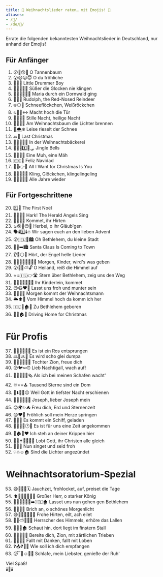 ```yaml
---
title: 🎄 Weihnachtslieder raten… mit Emojis! 🎅
aliases: 
- /🎄/
- /de/🎄/
---
```


Errate die folgenden bekanntesten Weihnachtslieder in Deutschland, nur anhand der Emojis!

## Für Anfänger
1. 😮🎄😮🎄 <span class="spoiler">O Tannenbaum</span>
2. 😮😄😮😇 <span class="spoiler">O du fröhliche</span>
3. 🤏🥁👶 <span class="spoiler">Little Drummer Boy</span>
4. 🍬🍭🔔🔔🧏 <span class="spoiler">Süßer die Glocken nie klingen</span>
5. 🤰🌹🌲🌳🚶‍♀️ <span class="spoiler">Maria durch ein Dornwald ging</span>
6. 🔴👃🦌 <span class="spoiler">Rudolph, the Red-Nosed Reindeer</span>
7. ❄️⚪👗 <span class="spoiler">Schneeflöckchen, Weißröckchen</span>
8. 🔝🚪🥅↔️ <span class="spoiler">Macht hoch die Tür</span>
9. 🤫🌃😇🌃 <span class="spoiler">Stille Nacht, heilige Nacht</span>
10. 🎄💡💡🔥 <span class="spoiler">Am Weihnachtsbaum die Lichter brennen</span>
11. 🤫🌨️❄️ <span class="spoiler">Leise rieselt der Schnee</span>
12. 🔙🎄 <span class="spoiler">Last Christmas</span>
13. 🎄🥧🧁🍰🍪 <span class="spoiler">In der Weihnachtsbäckerei</span>
14. 🔔🔔😂1️⃣🐴🛷 <span class="spoiler">Jingle Bells</span>
15. 🐄🐑📯🌿 <span class="spoiler">Eine Muh, eine Mäh</span>
16. 🇪🇸🎄 <span class="spoiler">Feliz Navidad</span>
17. 🤲🎄👉👧 <span class="spoiler">All I Want for Christmas Is You</span>
18. 🎵🔔🎶🎵🎶 <span class="spoiler">Kling, Glöckchen, klingelingeling</span>
19. 📅📅🔄🏃👶 <span class="spoiler">Alle Jahre wieder</span>

## Für Fortgeschrittene
20. 1️⃣👼 <span class="spoiler">The First Noël</span>
21. 📯👼👼🎤 <span class="spoiler">Hark! The Herald Angels Sing</span>
22. 🏃🐑🧔🧑 <span class="spoiler">Kommet, ihr Hirten</span>
23. ↘️😮🙏😊📯 <span class="spoiler">Herbei, o ihr Gläub'gen</span>
24. 🗣️🕯️1️⃣🕯️🔥 <span class="spoiler">Wir sagen euch an den lieben Advent</span>
25. 😮🇮🇱🤏🏙️ <span class="spoiler">Oh Bethlehem, du kleine Stadt</span>
26. 🎅🏃➡️🏙️ <span class="spoiler">Santa Claus Is Coming to Town</span>
27. 👂👼⚪🎶 <span class="spoiler">Hört, der Engel helle Lieder</span>
28. 🌅👨‍👩‍👧‍👦👶🎁🎁 <span class="spoiler">Morgen, Kinder, wird's was geben</span>
29. 😮👼🍚⛅🔓 <span class="spoiler">O Heiland, reiß die Himmel auf</span>
30. ⭐🔝🇮🇱👉🛣️ <span class="spoiler">Stern über Bethlehem, zeig uns den Weg</span>
31. 👨‍👩‍👧‍👦👶🏃🏃 <span class="spoiler">Ihr Kinderlein, kommet</span>
32. 😊😃❤️🥳 <span class="spoiler">Lasst uns froh und munter sein</span>
33. 🌅🏃🎅🏃 <span class="spoiler">Morgen kommt der Weihnachtsmann</span>
34. 🌥️⬆️🏃 <span class="spoiler">Vom Himmel hoch da komm ich her</span>
35. 🇮🇱🎂🏚️👶 <span class="spoiler">Zu Bethlehem geboren</span>
36. 🚗🔙🏠🎄 <span class="spoiler">Driving Home for Christmas</span>

# Für Profis
37. 🌹🦘🧑🏼‍🦳🎤 <span class="spoiler">Es ist ein Ros entsprungen</span>
38. 🔜🙈🔜🌃 <span class="spoiler">Es wird scho glei dumpa</span>
39. 👨‍👩‍👧🇮🇱😃 <span class="spoiler">Tochter Zion, freue dich</span>
40. 😚🐦💤⏰ <span class="spoiler">Lieb Nachtigall, wach auf!</span>
41. 🐑🐑👮‍♂️👼🗞️ <span class="spoiler">Als ich bei meinen Schafen wacht'</span>
42. ♾️⭐⭐⛪ <span class="spoiler">Tausend Sterne sind ein Dom</span>
43. 👤⬇️🌃🚫☹️ <span class="spoiler">Weil Gott in tiefster Nacht erschienen</span>
44. 🧔😊🧔🤝🛌👶 <span class="spoiler">Joseph, lieber Joseph mein</span>
45. 😊🌍✨⛺ <span class="spoiler">Freu dich, Erd und Sternenzelt</span>
46. 😊❤️🦘 <span class="spoiler">Fröhlich soll mein Herze springen</span>
47. 🚢🧳🧳 <span class="spoiler">Es kommt ein Schiff, geladen</span>
48.  👨‍👩‍👧‍👦🕑🏁 <span class="spoiler">Es ist für uns eine Zeit angekommen</span>
49. 🧍🏚️👼❤️ <span class="spoiler">Ich steh an deiner Krippen hier</span>
50. 🙌👤✝️👨‍👩‍👧‍👦 <span class="spoiler">Lobt Gott, ihr Christen alle gleich</span>
51. 🎤😊😀 <span class="spoiler">Nun singet und seid froh</span>
52. 💡🔥☺️🏠 <span class="spoiler">Sind die Lichter angezündet</span>

# Weihnachtsoratorium-Spezial
53. 😄🤩🙌🏻🗓️ <span class="spoiler">Jauchzet, frohlocket, auf, preiset die Tage</span>
54. ⬆️👴🏼💪🏼🤴🏼 <span class="spoiler">Großer Herr, o starker König</span>
55. 🚶🏼‍♀️🚶🏼‍♂️➡️🇮🇱🏚️ <span class="spoiler">Lasset uns nun gehen gen Bethlehem</span>
56. 🤮😮😊🌄 <span class="spoiler">Brich an, o schönes Morgenlicht</span>
57. 😄👬🏽🐑🏃🏽‍♂️ <span class="spoiler">Frohe Hirten, eilt, ach eilet</span>
58. 🤴🏼⛅👂🏼🤪 <span class="spoiler">Herrscher des Himmels, erhöre das Lallen</span>
59. 🧐🛌🌚🏚️ <span class="spoiler">Schaut hin, dort liegt im finstern Stall</span>
60. 👐🇮🇱😚🌱 <span class="spoiler">Bereite dich, Zion, mit zärtlichen Trieben</span>
61. 🤸🙏🤸🙌 <span class="spoiler">Fallt mit Danken, fallt mit Loben</span>
62. ❓📥❓🤝👋 <span class="spoiler">Wie soll ich dich empfangen</span>
63. 😴💖☺️🧘‍♂️ <span class="spoiler">Schlafe, mein Liebster, genieße der Ruh'</span>

Viel Spaß!  
🕯️👼🕯️